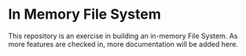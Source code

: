 # In Memory File System
This repository is an exercise in building an in-memory File System. As more features are checked in, more documentation will be added here.